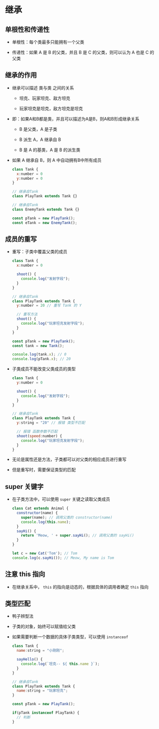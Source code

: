 # 继承

## 单根性和传递性

- 单根性：每个类最多只能拥有一个父类

- 传递性：如果 A 是 B 的父类，并且 B 是 C 的父类，则可以认为 A 也是 C 的父类

## 继承的作用

- 继承可以描述 类与类 之间的关系

  - 坦克、玩家坦克、敌方坦克

  - 玩家坦克是坦克，敌方坦克是坦克

- 即：如果A和B都是类，并且可以描述为A是B，则A和B形成继承关系

  - B 是父类，A 是子类

  - B 派生 A，A 继承自 B

  - B 是 A 的基类，A 是 B 的派生类

- 如果 A 继承自 B，则 A 中自动拥有B中所有成员

    ```js
    class Tank {
      x:number = 0
      y:number = 0
    }

    // 继承自Tank
    class PlayTank extends Tank {}

    // 继承自Tank
    class EnemyTank extends Tank {}

    const pTank = new PlayTank();
    const eTank = new EnemyTank();
    ```

## 成员的重写

- 重写：子类中覆盖父类的成员

    ```js
    class Tank {
      x:number = 0

      shoot() {
        console.log("发射字段");
      }
    }

    // 继承自Tank
    class PlayTank extends Tank {
      y:number = 20 // 重写 Tank 的 Y

      // 重写方法
      shoot() {
        console.log("玩家坦克发射字段");
      }
    }

    const pTank = new PlayTank();
    const tank = new Tank();

    console.log(tank.x); // 0
    console.log(pTank.x); // 20
    ```

- 子类成员不能改变父类成员的类型

    ```js
    class Tank {
      y:number = 0

      shoot() {
        console.log("发射字段");
      }
    }

    // 继承自Tank
    class PlayTank extends Tank {
      y:string = "20" // 报错 类型不匹配

      // 报错 函数参数不匹配
      shoot(speed:number) {
        console.log("玩家坦克发射字段");
      }
    }
    ```

- 无论是属性还是方法，子类都可以对父类的相应成员进行重写

- 但是重写时，需要保证类型的匹配

## super 关键字

- 在子类方法中，可以使用 `super` 关键之读取父类成员

    ```js
    class Cat extends Animal {
      constructor(name) {
        super(name); // 调用父类的 constructor(name)
        console.log(this.name);
      }
      sayHi() {
        return 'Meow, ' + super.sayHi(); // 调用父类的 sayHi()
      }
    }

    let c = new Cat('Tom'); // Tom
    console.log(c.sayHi()); // Meow, My name is Tom
    ```

## 注意 this 指向

- 在继承关系中， `this` 的指向是动态的，根据具体的调用者确定 `this` 指向

## 类型匹配

- 鸭子辨型法

- 子类的对象，始终可以赋值给父类

- 如果需要判断一个数据的具体子类类型，可以使用 `instanceof`

    ```js
    class Tank {
      name:string = "小刚刚";

      sayHello() {
        console.log(`坦克-- ${ this.name }`);
      }
    }

    // 继承自Tank
    class PlayTank extends Tank {
      name:string = "玩家坦克";
    }

    const pTank = new PlayTank();

    if(pTank instanceof PlayTank) {
      // 判断
    }
    ```
